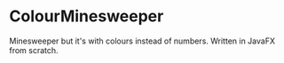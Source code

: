 # ColourMinesweeper
Minesweeper but it's with colours instead of numbers. Written in JavaFX from scratch.
